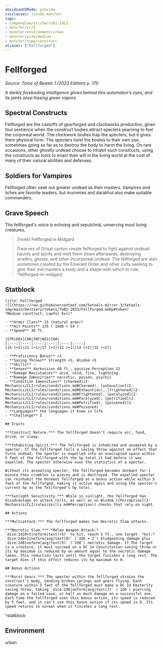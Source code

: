 ```yaml
---
obsidianUIMode: preview
cssclasses: json5e-monster
tags:
- compendium/src/5e/tob1-2023
- monster/cr/5
- monster/environment/urban
- monster/size/medium
- monster/type/construct
aliases: ["Fellforged"]
---
```

# Fellforged
*Source: Tome of Beasts 1 (2023 Edition) p. 170*  

*A darkly foreboding intelligence glows behind this automaton's eyes, and its joints seep hissing green vapors.*

## Spectral Constructs

Fellforged are the castoffs of gearforged and clockworks production, given foul sentience when the construct bodies attract specters yearning to feel the corporeal world. The clockwork bodies trap the specters, but it gives them physical form. The specters twist the bodies to their own use, sometimes going so far as to destroy the body to harm the living. On rare occasions, other ghostly undead choose to inhabit such constructs, using the constructs as tools to enact their will in the living world at the cost of many of their natural abilities and defenses.

## Soldiers for Vampires

Fellforged often seek out greater undead as their masters. Vampires and liches are favorite leaders, but mummies and darakhul also make suitable commanders.

## Grave Speech

The fellforged's voice is echoing and sepulchral, unnerving most living creatures.

> [!note] Fellforged in Midgard
> 
> Dwarves of Grisal canton create fellforged to fight against undead haunts and spirits and melt them down afterwards, destroying wraiths, ghosts, and other incorporeal undead. The fellforged are also sometimes created by the Emerald Order and other cults seeking to give their evil masters a body and a shape with which to rule.
^fellforged-in-midgard

## Statblock

```ad-statblock
title: Fellforged
![](https://raw.githubusercontent.com/5etools-mirror-3/5etools-img/main/bestiary/tokens/ToB1-2023/Fellforged.webp#token)
*Medium construct, Lawful Evil*

- **Armor Class** 15 (natural armor)
- **Hit Points** 135 (`18d8 + 54`)
- **Speed** 30 ft.

|STR|DEX|CON|INT|WIS|CHA|
|:---:|:---:|:---:|:---:|:---:|:---:|
|14 (+2)|12 (+1)|17 (+3)|12 (+1)|14 (+2)|15 (+2)|

- **Proficiency Bonus** +3
- **Saving Throws** Strength +5, Wisdom +5
- **Skills** ⏤
- **Senses** darkvision 60 ft., passive Perception 12
- **Damage Resistances** acid, cold, fire, lightning
- **Damage Immunities** necrotic, poison, psychic
- **Condition Immunities** [charmed](2-Mechanics/CLI/rules/conditions.md#Charmed), [exhaustion](2-Mechanics/CLI/rules/conditions.md#Exhaustion), [frightened](2-Mechanics/CLI/rules/conditions.md#Frightened), [paralyzed](2-Mechanics/CLI/rules/conditions.md#Paralyzed), [petrified](2-Mechanics/CLI/rules/conditions.md#Petrified), [poisoned](2-Mechanics/CLI/rules/conditions.md#Poisoned)
- **Languages** the languages it knew in life
- **Challenge** 5

## Traits

***Construct Nature.*** The fellforged doesn't require air, food, drink, or sleep.

***Inhabiting Spirit.*** The fellforged is inhabited and animated by a specter. If the fellforged fails a saving throw against an effect that turns undead, the specter is expelled into an unoccupied space within 5 feet of the fellforged with the hp total it had before it was expelled. The specter otherwise uses the statistics of a specter.

Without its animating specter, the fellforged becomes dormant for 1 minute then crumbles to pieces and is destroyed. The expelled specter can reinhabit the dormant fellforged as a bonus action while within 5 feet of the fellforged, making it active again and using the specter's current hp as the fellforged's hp total.

***Sunlight Sensitivity.*** While in sunlight, the fellforged has disadvantage on attack rolls, as well as on Wisdom ([Perception](2-Mechanics/CLI/rules/skills.md#Perception)) checks that rely on sight.

## Actions

***Multiattack.*** The fellforged makes two Necrotic Slam attacks.

***Necrotic Slam.*** *Melee Weapon Attack:* `dice:1d20+5|noform|text(+5)` to hit, reach 5 ft., one target. *Hit:* `dice:2d6+2|noform|avg|text(9)` (`2d6 + 2`) bludgeoning damage plus `dice:2d8|noform|avg|text(9)` (`2d8`) necrotic damage. If the target is a creature, it must succeed on a DC 14 Constitution saving throw or its hp maximum is reduced by an amount equal to the necrotic damage taken. This reduction lasts until the target finishes a long rest. The target dies if this effect reduces its hp maximum to 0.

## Bonus Actions

***Burst Gears.*** The specter within the fellforged strains the construct's body, sending broken springs and gears flying. Each creature within 5 feet of the fellforged must make a DC 14 Dexterity saving throw, taking `dice:2d6|noform|avg|text(7)` (`2d6`) piercing damage on a failed save, or half as much damage on a successful one. Each time the fellforged uses this bonus action, its speed is reduced by 5 feet, and it can't use this bonus action if its speed is 0. Its speed returns to normal when it finishes a long rest.
```
^statblock

## Environment

urban